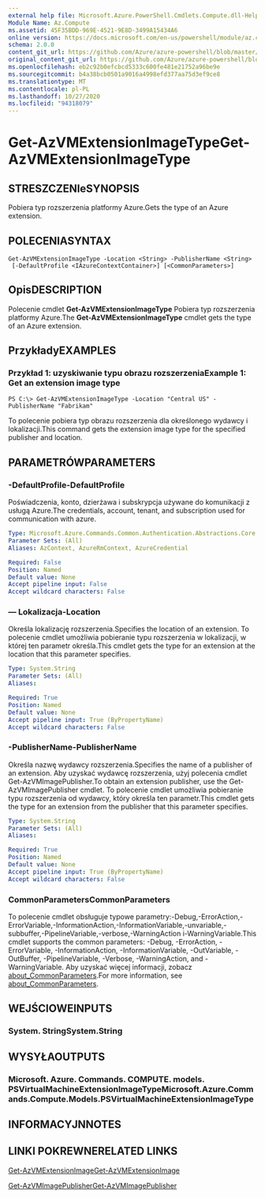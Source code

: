 ```yaml
---
external help file: Microsoft.Azure.PowerShell.Cmdlets.Compute.dll-Help.xml
Module Name: Az.Compute
ms.assetid: 45F35BDD-969E-4521-9E8D-3499A15434A6
online version: https://docs.microsoft.com/en-us/powershell/module/az.compute/get-azvmextensionimagetype
schema: 2.0.0
content_git_url: https://github.com/Azure/azure-powershell/blob/master/src/Compute/Compute/help/Get-AzVMExtensionImageType.md
original_content_git_url: https://github.com/Azure/azure-powershell/blob/master/src/Compute/Compute/help/Get-AzVMExtensionImageType.md
ms.openlocfilehash: eb2c92b0efcbcd5333c600fe481e21752a96be9e
ms.sourcegitcommit: b4a38bcb0501a9016a4998efd377aa75d3ef9ce8
ms.translationtype: MT
ms.contentlocale: pl-PL
ms.lasthandoff: 10/27/2020
ms.locfileid: "94318079"
---
```

# <span data-ttu-id="164d4-101">Get-AzVMExtensionImageType</span><span class="sxs-lookup"><span data-stu-id="164d4-101">Get-AzVMExtensionImageType</span></span>

## <span data-ttu-id="164d4-102">STRESZCZENIe</span><span class="sxs-lookup"><span data-stu-id="164d4-102">SYNOPSIS</span></span>
<span data-ttu-id="164d4-103">Pobiera typ rozszerzenia platformy Azure.</span><span class="sxs-lookup"><span data-stu-id="164d4-103">Gets the type of an Azure extension.</span></span>

## <span data-ttu-id="164d4-104">POLECENIA</span><span class="sxs-lookup"><span data-stu-id="164d4-104">SYNTAX</span></span>

```
Get-AzVMExtensionImageType -Location <String> -PublisherName <String>
 [-DefaultProfile <IAzureContextContainer>] [<CommonParameters>]
```

## <span data-ttu-id="164d4-105">Opis</span><span class="sxs-lookup"><span data-stu-id="164d4-105">DESCRIPTION</span></span>
<span data-ttu-id="164d4-106">Polecenie cmdlet **Get-AzVMExtensionImageType** Pobiera typ rozszerzenia platformy Azure.</span><span class="sxs-lookup"><span data-stu-id="164d4-106">The **Get-AzVMExtensionImageType** cmdlet gets the type of an Azure extension.</span></span>

## <span data-ttu-id="164d4-107">Przykłady</span><span class="sxs-lookup"><span data-stu-id="164d4-107">EXAMPLES</span></span>

### <span data-ttu-id="164d4-108">Przykład 1: uzyskiwanie typu obrazu rozszerzenia</span><span class="sxs-lookup"><span data-stu-id="164d4-108">Example 1: Get an extension image type</span></span>
```
PS C:\> Get-AzVMExtensionImageType -Location "Central US" -PublisherName "Fabrikam"
```

<span data-ttu-id="164d4-109">To polecenie pobiera typ obrazu rozszerzenia dla określonego wydawcy i lokalizacji.</span><span class="sxs-lookup"><span data-stu-id="164d4-109">This command gets the extension image type for the specified publisher and location.</span></span>

## <span data-ttu-id="164d4-110">PARAMETRÓW</span><span class="sxs-lookup"><span data-stu-id="164d4-110">PARAMETERS</span></span>

### <span data-ttu-id="164d4-111">-DefaultProfile</span><span class="sxs-lookup"><span data-stu-id="164d4-111">-DefaultProfile</span></span>
<span data-ttu-id="164d4-112">Poświadczenia, konto, dzierżawa i subskrypcja używane do komunikacji z usługą Azure.</span><span class="sxs-lookup"><span data-stu-id="164d4-112">The credentials, account, tenant, and subscription used for communication with azure.</span></span>

```yaml
Type: Microsoft.Azure.Commands.Common.Authentication.Abstractions.Core.IAzureContextContainer
Parameter Sets: (All)
Aliases: AzContext, AzureRmContext, AzureCredential

Required: False
Position: Named
Default value: None
Accept pipeline input: False
Accept wildcard characters: False
```

### <span data-ttu-id="164d4-113">— Lokalizacja</span><span class="sxs-lookup"><span data-stu-id="164d4-113">-Location</span></span>
<span data-ttu-id="164d4-114">Określa lokalizację rozszerzenia.</span><span class="sxs-lookup"><span data-stu-id="164d4-114">Specifies the location of an extension.</span></span>
<span data-ttu-id="164d4-115">To polecenie cmdlet umożliwia pobieranie typu rozszerzenia w lokalizacji, w której ten parametr określa.</span><span class="sxs-lookup"><span data-stu-id="164d4-115">This cmdlet gets the type for an extension at the location that this parameter specifies.</span></span>

```yaml
Type: System.String
Parameter Sets: (All)
Aliases:

Required: True
Position: Named
Default value: None
Accept pipeline input: True (ByPropertyName)
Accept wildcard characters: False
```

### <span data-ttu-id="164d4-116">-PublisherName</span><span class="sxs-lookup"><span data-stu-id="164d4-116">-PublisherName</span></span>
<span data-ttu-id="164d4-117">Określa nazwę wydawcy rozszerzenia.</span><span class="sxs-lookup"><span data-stu-id="164d4-117">Specifies the name of a publisher of an extension.</span></span>
<span data-ttu-id="164d4-118">Aby uzyskać wydawcę rozszerzenia, użyj polecenia cmdlet Get-AzVMImagePublisher.</span><span class="sxs-lookup"><span data-stu-id="164d4-118">To obtain an extension publisher, use the Get-AzVMImagePublisher cmdlet.</span></span>
<span data-ttu-id="164d4-119">To polecenie cmdlet umożliwia pobieranie typu rozszerzenia od wydawcy, który określa ten parametr.</span><span class="sxs-lookup"><span data-stu-id="164d4-119">This cmdlet gets the type for an extension from the publisher that this parameter specifies.</span></span>

```yaml
Type: System.String
Parameter Sets: (All)
Aliases:

Required: True
Position: Named
Default value: None
Accept pipeline input: True (ByPropertyName)
Accept wildcard characters: False
```

### <span data-ttu-id="164d4-120">CommonParameters</span><span class="sxs-lookup"><span data-stu-id="164d4-120">CommonParameters</span></span>
<span data-ttu-id="164d4-121">To polecenie cmdlet obsługuje typowe parametry:-Debug,-ErrorAction,-ErrorVariable,-InformationAction,-InformationVariable,-unvariable,-subbuffer,-PipelineVariable,-verbose,-WarningAction i-WarningVariable.</span><span class="sxs-lookup"><span data-stu-id="164d4-121">This cmdlet supports the common parameters: -Debug, -ErrorAction, -ErrorVariable, -InformationAction, -InformationVariable, -OutVariable, -OutBuffer, -PipelineVariable, -Verbose, -WarningAction, and -WarningVariable.</span></span> <span data-ttu-id="164d4-122">Aby uzyskać więcej informacji, zobacz [about_CommonParameters](http://go.microsoft.com/fwlink/?LinkID=113216).</span><span class="sxs-lookup"><span data-stu-id="164d4-122">For more information, see [about_CommonParameters](http://go.microsoft.com/fwlink/?LinkID=113216).</span></span>

## <span data-ttu-id="164d4-123">WEJŚCIOWE</span><span class="sxs-lookup"><span data-stu-id="164d4-123">INPUTS</span></span>

### <span data-ttu-id="164d4-124">System. String</span><span class="sxs-lookup"><span data-stu-id="164d4-124">System.String</span></span>

## <span data-ttu-id="164d4-125">WYSYŁA</span><span class="sxs-lookup"><span data-stu-id="164d4-125">OUTPUTS</span></span>

### <span data-ttu-id="164d4-126">Microsoft. Azure. Commands. COMPUTE. models. PSVirtualMachineExtensionImageType</span><span class="sxs-lookup"><span data-stu-id="164d4-126">Microsoft.Azure.Commands.Compute.Models.PSVirtualMachineExtensionImageType</span></span>

## <span data-ttu-id="164d4-127">INFORMACYJN</span><span class="sxs-lookup"><span data-stu-id="164d4-127">NOTES</span></span>

## <span data-ttu-id="164d4-128">LINKI POKREWNE</span><span class="sxs-lookup"><span data-stu-id="164d4-128">RELATED LINKS</span></span>

[<span data-ttu-id="164d4-129">Get-AzVMExtensionImage</span><span class="sxs-lookup"><span data-stu-id="164d4-129">Get-AzVMExtensionImage</span></span>](./Get-AzVMExtensionImage.md)

[<span data-ttu-id="164d4-130">Get-AzVMImagePublisher</span><span class="sxs-lookup"><span data-stu-id="164d4-130">Get-AzVMImagePublisher</span></span>](./Get-AzVMImagePublisher.md)


